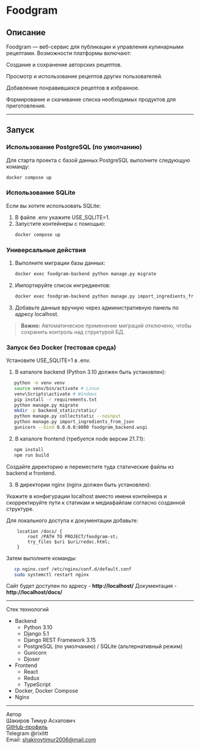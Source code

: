 # Foodgram

## Описание
Foodgram — веб-сервис для публикации и управления кулинарными рецептами. Возможности платформы включают:

Создание и сохранение авторских рецептов.

Просмотр и использование рецептов других пользователей.

Добавление понравившихся рецептов в избранное.

Формирование и скачивание списка необходимых продуктов для приготовления.

---

## Запуск

### Использование PostgreSQL (по умолчанию)
Для старта проекта с базой данных PostgreSQL выполните следующую команду:
```bash
docker compose up
```

### Использование SQLite
Если вы хотите использовать SQLite:

1. В файле .env укажите USE_SQLITE=1.
2. Запустите контейнеры с помощью:
   ```bash
   docker compose up
   ```

### Универсальные действия
1. Выполните миграции базы данных:
   ```bash
   docker exec foodgram-backend python manage.py migrate
   ```
2. Импортируйте список ингредиентов:
   ```bash
   docker exec foodgram-backend python manage.py import_ingredients_from_json
   ```
3. Добавьте данные вручную через административную панель по адресу localhost.
   
> **Важно:** Автоматическое применение миграций отключено, чтобы сохранить контроль над структурой БД.

### Запуск без Docker (тестовая среда)

Установите USE_SQLITE=1 в .env.

1. В каталоге backend (Python 3.10 должен быть установлен):
```bash
   python -m venv venv
   source venv/bin/activate # Linux
   venv\Scripts\activate # Windows
   pip install -r requirements.txt
   python manage.py migrate
   mkdir -p backend_static/static/
   python manage.py collectstatic --noinput
   python manage.py import_ingredients_from_json
   gunicorn --bind 0.0.0.0:8000 foodgram_backend.wsgi
```

2. В каталоге frontend (требуется node версии 21.7.1):
```bash
   npm install
   npm run build
```
Создайте директорию и переместите туда статические файлы из backend и frontend. 

3. В директории nginx (nginx должен быть установлен):

Укажите в конфигурации localhost вместо имени контейнера и 
скорректируйте пути к статикам и медиафайлам согласно созданной структуре.

Для локального доступа к документации добавьте:

```
    location /docs/ {
        root /PATH TO PROJECT/foodgram-st;
        try_files $uri $uri/redoc.html;
    }
```

Затем выполните команды:

```bash
   cp nginx.conf /etc/nginx/conf.d/default.conf
   sudo systemctl restart nginx 
```

Сайт будет доступен по адресу - **http://localhost/**
Документация - **http://localhost/docs/**

---

Стек технологий
- Backend
  - Python 3.10
  - Django 5.1
  - Django REST Framework 3.15
  - PostgreSQL (по умолчанию) / SQLite (альтернативный режим)
  - Gunicorn
  - Djoser
- Frontend
  - React
  - Redux
  - TypeScript
- Docker, Docker Compose
- Nginx

---

Автор<br>
Шакиров Тимур Асхатович<br>
[GitHub-профиль](https://github.com/rixittt)<br>
Telegram @rixittt<br>
Email: shakirovtimur2006@mail.com